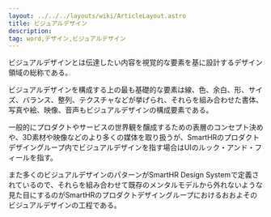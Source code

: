 ```yaml
---
layout: ../../../layouts/wiki/ArticleLayout.astro
title: ビジュアルデザイン
description:
tag: word,デザイン,ビジュアルデザイン
---
```


ビジュアルデザインとは伝達したい内容を視覚的な要素を基に設計するデザイン領域の総称である。

ビジュアルデザインを構成する上の最も基礎的な要素は線、色、余白、形、サイズ、バランス、整列、テクスチャなどが挙げられ、それらを組み合わせた書体、写真や絵、映像、音声もビジュアルデザインの構成要素である。

一般的にプロダクトやサービスの世界観を醸成するための表層のコンセプト決めや、3D素材や映像などのより多くの媒体を取り扱うが、SmartHRのプロダクトデザイングループ内でビジュアルデザインを指す場合はUIのルック・アンド・フィールを指す。

また多くのビジュアルデザインのパターンがSmartHR Design Systemで定義されているので、それらを組み合わせて既存のメンタルモデルから外れないような見た目にするのがSmartHRのプロダクトデザイングループにおけるおおよそのビジュアルデザインの工程である。